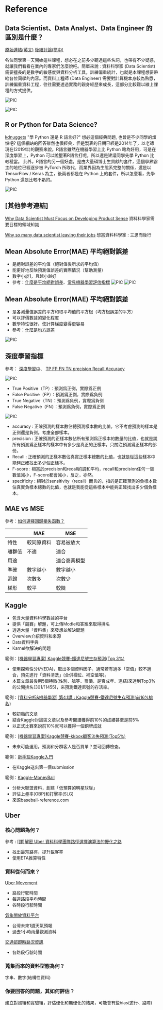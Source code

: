 # Reference

## Data Scientist、Data Analyst、Data Engineer 的區別是什麼？

[原始連結(英文)](https://www.datacamp.com/community/blog/data-scientist-vs-data-engineer)
[後續討論(簡中)](https://www.zhihu.com/question/23946233)

各位同學第一天開始這些課程，想必在之前多少聽過這些名詞，也帶有不少疑惑，就讓我們看看在業內的專家們怎麼說吧。簡單來說 : 
資料科學家 (Data Scientist) 需要擅長的是數字的敏感度與資料分析工具，訓練偏重統計，也就是本課程想要帶給各位同學的內容。而資料工程師 (Data Engineer) 需要對計算機本身較為熟悉，訓練偏重資料工程，往往需要透過實務的親身經歷來成長，這部分比較難以線上課程的方式提供。

![PIC](https://ai100-fileentity.cupoy.com/3rd/homework/D1/1564482186539/large)

![PIC](https://ai100-fileentity.cupoy.com/3rd/homework/D1/1564482201488/large)

## R or Python for Data Science?

[kdnuggets](https://www.kdnuggets.com/2015/05/r-vs-python-data-science.html)
"學 Python 還是 R 語言好?"  想必這個經典問題, 也曾是不少同學的煩惱吧?
這個網站的回答雖然也很經典，但是製表的日期已經是2014年了，以老師現在(2019年)的觀察來說，R語言雖然在機器學習上比 Python 略為好用，可是在深度學習上，Python 可以說壓著R語言打呢，所以還是建議同學先學 Python 比較穩當。
此外，R語言的另一個好處，是由大量碩博士生貢獻的套件，這個學界霸主的地位已經逐步被 PyTorch 所取代，而業界因為生態系完整的關係，還是以 TensorFlow / Keras 為主，後兩者都是在 Python 上的套件，所以怎麼看，先學 Python 還是比較不虧的。

![PIC](https://ai100-fileentity.cupoy.com/3rd/homework/D1/1564482270812/large)

## [其他參考連結]

[Why Data Scientist Must Focus on Developing Product Sense](https://www.kdnuggets.com/2018/04/data-scientists-product-sense.html)
資料科學家需要目標的領域知識

[Why so many data scientist leaving their jobs](https://www.kdnuggets.com/2018/04/why-data-scientists-leaving-jobs.html)
想當資料科學家 : 三思而後行
 
## Mean Absolute Error(MAE) 平均絕對誤差

* 是絕對誤差的平均值（絕對值後所求的平均值）
* 能更好地反映預測值誤差的實際情況（幫助測量）
* 數字小於1，且越小越好
* 參考：[什麼是平均絕對誤差](http://staruphackers.com/什麼是平均絕對誤差-mean-absolute-error-mae？/)、[常見機器學習評估指標](https://zhuanlan.zhihu.com/p/65663148)
![PIC](https://upload.cc/i1/2019/08/22/1oavtH.png)
![PIC](https://pic4.zhimg.com/80/v2-55462c20cce263774454dfe8f059bd9b_hd.jpg)

## Mean Absolute Error(MAE) 平均絕對誤差

* 是各測量值誤差的平方和取平均值的平方根（均方根誤差的平方）
* 可以評價數據的變化程度
* 數學特性很好，使計算梯度變得更容易
* 參考：[什麼是均方誤差](http://staruphackers.com/什麼是均方誤差-mean-square-error-mse？/)

![PIC](http://staruphackers.com/wp-content/uploads/2019/04/image-6.png)
  
## 深度學習指標

參考：
 [深度學習中](https://www.twblogs.net/a/5c8416bcbd9eee35fc13e15f)、
 [TP FP FN TN precision Recall Accuracy](https://www.twblogs.net/a/5b8e7ef72b71771883459e91)

![PIC](https://pic1.xuehuaimg.com/proxy/csdn/https://img-blog.csdn.net/20180131133832714?watermark/2/text/aHR0cDovL2Jsb2cuY3Nkbi5uZXQvU3VwZXJZUl8yMTA=/font/5a6L5L2T/fontsize/400/fill/I0JBQkFCMA==/dissolve/70/gravity/SouthEast)

 * True Positive（TP）：預測爲正例，實際爲正例
 * False Positive（FP）：預測爲正例，實際爲負例
 * True Negative（TN）：預測爲負例，實際爲負例
 * False Negative（FN）：預測爲負例，實際爲正例
 
 ![PIC](https://pic1.xuehuaimg.com/proxy/csdn/https://img-blog.csdnimg.cn/20190307201742301.png?x-oss-process=image/watermark,type_ZmFuZ3poZW5naGVpdGk,shadow_10,text_aHR0cHM6Ly9ibG9nLmNzZG4ubmV0L2JhbnhpYTE5OTU=,size_16,color_FFFFFF,t_70)
 
 * accuracy : 正確預測的樣本數佔總預測樣本數的比值，它不考慮預測的樣本是正例還是負例。考慮全部樣本。
 * precision : 正確預測的正樣本數佔所有預測爲正樣本的數量的比值，也就是說所有預測爲正樣本的樣本中有多少是真正的正樣本。只關注預測爲正樣本的部份。
 * Recall : 正確預測的正樣本數佔真實正樣本總數的比值，也就是從這些樣本中能夠正確找出多少個正樣本。
 * F-score : 相當於precision和recall的調和平均，recall和precision任何一個數值減小，F-score都會減小，反之，亦然。
 * specificity : 相對於sensitivity（recall）而言的，指的是正確預測的負樣本數佔真實負樣本總數的比值，也就是我能從這些樣本中能夠正確找出多少個負樣本。
 
 
## MAE vs MSE

參考：[如何選擇回歸損失函數？](https://mp.weixin.qq.com/s/Xbi5iOh3xoBIK5kVmqbKYA)

|    |MAE|MSE|
|---|---|---|
|特性|較同原資料|容易被放大|
|離群值|不適|適合|
|用途||適合商業模型|
|準確|數字越小|數字越小|
|迴歸|次數多|次數少|
|梯形|較平|較陡|

## Kaggle
- 包含大量資料科學數據的平台
- 提供「競賽」解題，可上傳Modle和答案來取得排名
- 透過大量「資料集」來發想並解決問題
- Overview介紹資料和來源
- Data資料字典
- Karnel欲解決的問題

範例：[[機器學習專案] Kaggle競賽-鐵達尼號生存預測(Top 3%)](https://medium.com/@yulongtsai/https-medium-com-yulongtsai-titanic-top3-8e64741cc11f)
- 使用探索性分析(EDA)，取出多個資料因子，通常若有過多「空值」較不適合，預先進行「資料清洗」(合併欄位、補空值等)。
- 本篇文章最後用5個特徵(性別、艙等、票價、是否成年、連結)來達到Top3%的公開排名(301/11455)，來預測鐵達尼號的存活率。

範例：[[資料分析&機器學習] 第4.1講 : Kaggle競賽-鐵達尼號生存預測(前16%排名)](https://medium.com/jameslearningnote/資料分析-機器學習-第4-1講-kaggle競賽-鐵達尼號生存預測-前16-排名-a8842fea7077)
- 較初階的文章
- 結合Kaggle討論區文章以及參考閱讀獲得前10%的成績甚至是前5%
- 以正式比賽來說前10%就可以獲得一個銅牌成就

範例：[[機器學習專案]Kaggle競賽-kkbox顧客流失預測(Top5%)](https://medium.com/@yulongtsai/kaggle-kkbox-churn-prediction-top5-c0ea4c9b3f1a)
- 未來可能運用，預測和分群客人是否買單？並可回傳檢查。

範例：[新手玩Kaggle入門](http://terrence.logdown.com/posts/1224642-introduction-to-novice-kaggle)
- 在Kaggle送出第一個submission

範例：[Kaggle-MoneyBall](https://www.kaggle.com/wduckett/moneyball-mlb-stats-19622012)
- 分析大聯盟資料，創建「低預算的明星球隊」
- 評估上壘率(OBP)和打擊率(SLG)
- 來源baseball-reference.com

## Uber

### 核心問題為何？
參考 : [[譯]解密 Uber 資料科學團隊路徑選擇演算法的優化之路](https://codertw.com/程式語言/119643/)
- 找出最短路徑，提升載客率
- 使用ETA推算特性

### 資料從何而來？
[Uber Movement](https://movement.uber.com/explore/taipei/travel-times/query?si=34&ag=taz&dt[tpb]=ALL_DAY&dt[dr][sd]=2018-12-01&dt[dr][ed]=2018-12-31&dt[wd;]=1,2,3,4,5,6,7&cd=&sa;=&sdn=&lng.=121.5244378&z.=12&lat.=25.0735791&ti=77&ta;=&tdn=&lang=en-US)
- 路段行駛時間
- 每週路段平均時間
- 各時段行駛時間

[氣象開放資料平台](https://opendata.cwb.gov.tw/index)
- 台灣未來1週天氣預報
- 過去1小時雨量觀測資料

[交通部即時路況資訊](https://www.motc.gov.tw/ch/home.jsp?id=817&parentpath=0,4)
- 各路段行駛時間

### 蒐集而來的資料型態為何？

字串、數字(結構性資料)

### 你要回答的問題，其如何評估？

建立對照組和實驗組，評估優化和無優化的結果，可能會有些bias(遊行、路障)

 
